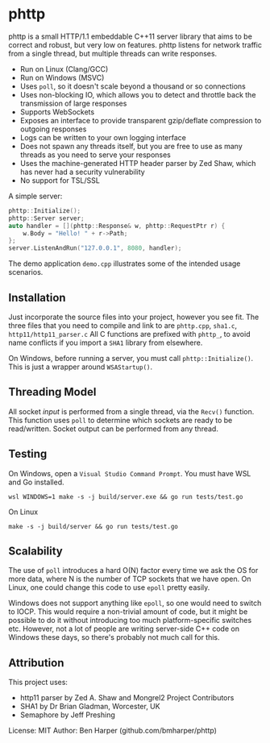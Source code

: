 # phttp

phttp is a small HTTP/1.1 embeddable C++11 server library that aims to be correct and robust, but very low on features. phttp listens for network traffic from a single thread, but multiple threads can write responses.

* Run on Linux (Clang/GCC)
* Run on Windows (MSVC)
* Uses `poll`, so it doesn't scale beyond a thousand or so connections
* Uses non-blocking IO, which allows you to detect and throttle back the transmission of large responses
* Supports WebSockets
* Exposes an interface to provide transparent gzip/deflate compression to outgoing responses
* Logs can be written to your own logging interface
* Does not spawn any threads itself, but you are free to use as many threads as you need to serve your responses
* Uses the machine-generated HTTP header parser by Zed Shaw, which has never had a security vulnerability
* No support for TSL/SSL

A simple server:

```cpp
phttp::Initialize();
phttp::Server server;
auto handler = [](phttp::Response& w, phttp::RequestPtr r) {
	w.Body = "Hello! " + r->Path;
};
server.ListenAndRun("127.0.0.1", 8080, handler);
```

The demo application `demo.cpp` illustrates some of the intended usage scenarios.

## Installation
Just incorporate the source files into your project, however you see fit.
The three files that you need to compile and link to are `phttp.cpp`, `sha1.c`, `http11/http11_parser.c`
All C functions are prefixed with `phttp_`, to avoid name conflicts if you import a `SHA1` library from
elsewhere.

On Windows, before running a server, you must call `phttp::Initialize()`. This is just a
wrapper around `WSAStartup()`.

## Threading Model
All socket _input_ is performed from a single thread, via the `Recv()` function. This function uses `poll` to
determine which sockets are ready to be read/written.
Socket output can be performed from any thread.

## Testing

On Windows, open a `Visual Studio Command Prompt`. You must have WSL and Go installed.

	wsl WINDOWS=1 make -s -j build/server.exe && go run tests/test.go

On Linux

	make -s -j build/server && go run tests/test.go

## Scalability
The use of `poll` introduces a hard O(N) factor every time we ask the OS for more data, where N is the number
of TCP sockets that we have open. On Linux, one could change this code to use `epoll` pretty easily.

Windows does not support anything like `epoll`, so one would need to switch to IOCP. This would require
a non-trivial amount of code, but it might be possible to do it without introducing too much platform-specific switches etc.
However, not a lot of people are writing server-side C++ code on Windows these days, so there's probably not much call for this.

## Attribution

This project uses:
* http11 parser by Zed A. Shaw and Mongrel2 Project Contributors
* SHA1 by Dr Brian Gladman, Worcester, UK
* Semaphore by Jeff Preshing

License: MIT
Author: Ben Harper (github.com/bmharper/phttp)
